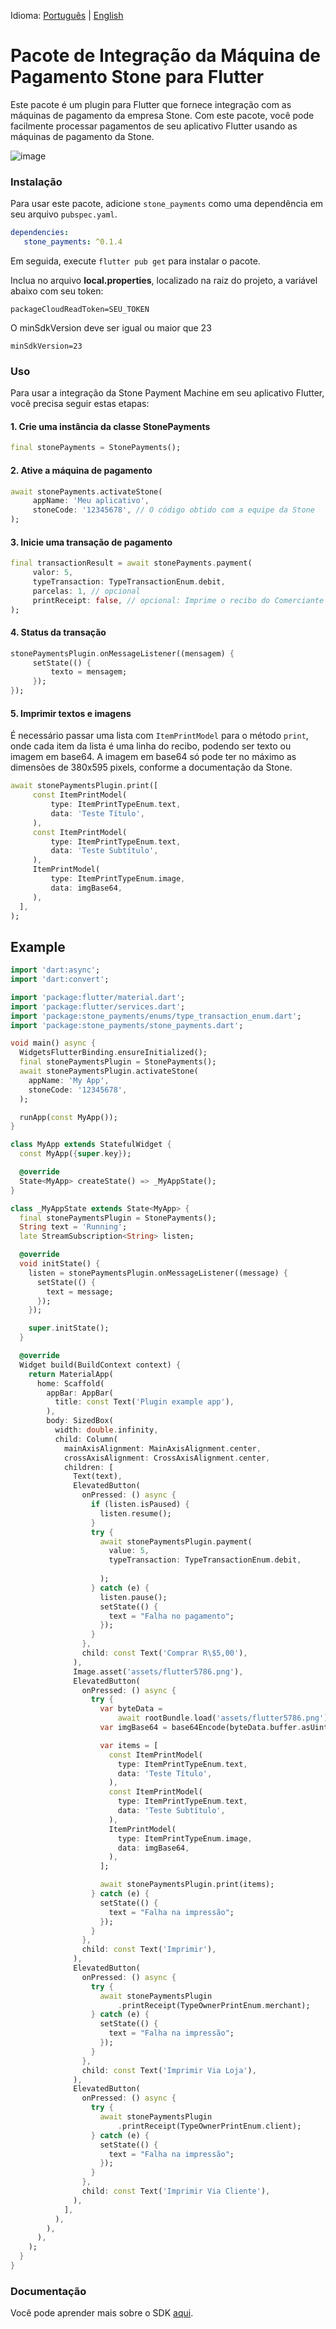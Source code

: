 Idioma: [Português](README.md) | [English](translation/en-US/README.md)

# Pacote de Integração da Máquina de Pagamento Stone para Flutter
Este pacote é um plugin para Flutter que fornece integração com as máquinas de pagamento da empresa Stone. Com este pacote, você pode facilmente processar pagamentos de seu aplicativo Flutter usando as máquinas de pagamento da Stone.

![image](https://lh3.googleusercontent.com/YNkfDrnWzNdaFniogLACqRZKkc9fuV9pLYlVNQ7q_1WcH5tV_4NF_yLhR9Of8ulNpzorgnTpqpLWQWSWdtg7QWJBh3zI8zNnnb-DEDLEN2VHbnrwYYiM52_RooZ6togiTjVpBDWx)

### Instalação
Para usar este pacote, adicione `stone_payments` como uma dependência em seu arquivo `pubspec.yaml`.

```yaml
dependencies:
   stone_payments: ^0.1.4
```
Em seguida, execute `flutter pub get` para instalar o pacote.

Inclua no arquivo **local.properties**, localizado na raiz do projeto, a variável abaixo com seu token:
```
packageCloudReadToken=SEU_TOKEN
```

O minSdkVersion deve ser igual ou maior que 23

```
minSdkVersion=23
```

### Uso
Para usar a integração da Stone Payment Machine em seu aplicativo Flutter, você precisa seguir estas etapas:

#### 1. Crie uma instância da classe StonePayments
```dart
final stonePayments = StonePayments();
```
#### 2. Ative a máquina de pagamento
```dart
await stonePayments.activateStone(
     appName: 'Meu aplicativo',
     stoneCode: '12345678', // O código obtido com a equipe da Stone
);
```
#### 3. Inicie uma transação de pagamento
```dart
final transactionResult = await stonePayments.payment(
     valor: 5,
     typeTransaction: TypeTransactionEnum.debit,
     parcelas: 1, // opcional
     printReceipt: false, // opcional: Imprime o recibo do Comerciante
);
```
#### 4. Status da transação
```dart
stonePaymentsPlugin.onMessageListener((mensagem) {
     setState(() {
         texto = mensagem;
     });
});
```
#### 5. Imprimir textos e imagens
É necessário passar uma lista com `ItemPrintModel` para o método `print`, onde cada item da lista é uma linha do recibo, podendo ser texto ou imagem em base64.
A imagem em base64 só pode ter no máximo as dimensões de 380x595 pixels, conforme a documentação da Stone.
```dart
await stonePaymentsPlugin.print([
     const ItemPrintModel(
         type: ItemPrintTypeEnum.text,
         data: 'Teste Título',
     ),
     const ItemPrintModel(
         type: ItemPrintTypeEnum.text,
         data: 'Teste Subtítulo',
     ),
     ItemPrintModel(
         type: ItemPrintTypeEnum.image,
         data: imgBase64,
     ),
  ],
);
```



## Example
```dart
import 'dart:async';
import 'dart:convert';

import 'package:flutter/material.dart';
import 'package:flutter/services.dart';
import 'package:stone_payments/enums/type_transaction_enum.dart';
import 'package:stone_payments/stone_payments.dart';

void main() async {
  WidgetsFlutterBinding.ensureInitialized();
  final stonePaymentsPlugin = StonePayments();
  await stonePaymentsPlugin.activateStone(
    appName: 'My App',
    stoneCode: '12345678',
  );

  runApp(const MyApp());
}

class MyApp extends StatefulWidget {
  const MyApp({super.key});

  @override
  State<MyApp> createState() => _MyAppState();
}

class _MyAppState extends State<MyApp> {
  final stonePaymentsPlugin = StonePayments();
  String text = 'Running';
  late StreamSubscription<String> listen;

  @override
  void initState() {
    listen = stonePaymentsPlugin.onMessageListener((message) {
      setState(() {
        text = message;
      });
    });

    super.initState();
  }

  @override
  Widget build(BuildContext context) {
    return MaterialApp(
      home: Scaffold(
        appBar: AppBar(
          title: const Text('Plugin example app'),
        ),
        body: SizedBox(
          width: double.infinity,
          child: Column(
            mainAxisAlignment: MainAxisAlignment.center,
            crossAxisAlignment: CrossAxisAlignment.center,
            children: [
              Text(text),
              ElevatedButton(
                onPressed: () async {
                  if (listen.isPaused) {
                    listen.resume();
                  }
                  try {
                    await stonePaymentsPlugin.payment(
                      value: 5,
                      typeTransaction: TypeTransactionEnum.debit,
                      
                    );
                  } catch (e) {
                    listen.pause();
                    setState(() {
                      text = "Falha no pagamento";
                    });
                  }
                },
                child: const Text('Comprar R\$5,00'),
              ),
              Image.asset('assets/flutter5786.png'),
              ElevatedButton(
                onPressed: () async {
                  try {
                    var byteData =
                        await rootBundle.load('assets/flutter5786.png');
                    var imgBase64 = base64Encode(byteData.buffer.asUint8List());

                    var items = [
                      const ItemPrintModel(
                        type: ItemPrintTypeEnum.text,
                        data: 'Teste Título',
                      ),
                      const ItemPrintModel(
                        type: ItemPrintTypeEnum.text,
                        data: 'Teste Subtítulo',
                      ),
                      ItemPrintModel(
                        type: ItemPrintTypeEnum.image,
                        data: imgBase64,
                      ),
                    ];

                    await stonePaymentsPlugin.print(items);
                  } catch (e) {
                    setState(() {
                      text = "Falha na impressão";
                    });
                  }
                },
                child: const Text('Imprimir'),
              ),
              ElevatedButton(
                onPressed: () async {
                  try {
                    await stonePaymentsPlugin
                        .printReceipt(TypeOwnerPrintEnum.merchant);
                  } catch (e) {
                    setState(() {
                      text = "Falha na impressão";
                    });
                  }
                },
                child: const Text('Imprimir Via Loja'),
              ),
              ElevatedButton(
                onPressed: () async {
                  try {
                    await stonePaymentsPlugin
                        .printReceipt(TypeOwnerPrintEnum.client);
                  } catch (e) {
                    setState(() {
                      text = "Falha na impressão";
                    });
                  }
                },
                child: const Text('Imprimir Via Cliente'),
              ),
            ],
          ),
        ),
      ),
    );
  }
}
```

### Documentação
Você pode aprender mais sobre o SDK [aqui](https://sdkandroid.stone.com.br/).